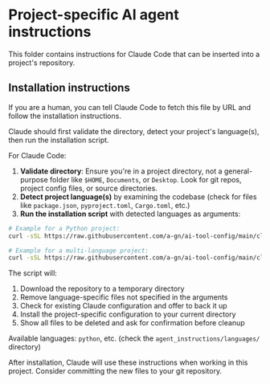 # Project-specific AI agent instructions

This folder contains instructions for Claude Code that can be inserted into a project's repository.

## Installation instructions

If you are a human, you can tell Claude Code to fetch this file by URL and follow the installation instructions.

Claude should first validate the directory, detect your project's language(s), then run the installation script.

For Claude Code:
1. **Validate directory**: Ensure you're in a project directory, not a general-purpose folder like `$HOME`, `Documents`, or `Desktop`. Look for git repos, project config files, or source directories.
2. **Detect project language(s)** by examining the codebase (check for files like `package.json`, `pyproject.toml`, `Cargo.toml`, etc.)
3. **Run the installation script** with detected languages as arguments:

```bash
# Example for a Python project:
curl -sSL https://raw.githubusercontent.com/a-gn/ai-tool-config/main/claude/project_setup/install.sh | bash -s -- python

# Example for a multi-language project:
curl -sSL https://raw.githubusercontent.com/a-gn/ai-tool-config/main/claude/project_setup/install.sh | bash -s -- python javascript
```

The script will:
1. Download the repository to a temporary directory
2. Remove language-specific files not specified in the arguments
3. Check for existing Claude configuration and offer to back it up
4. Install the project-specific configuration to your current directory
5. Show all files to be deleted and ask for confirmation before cleanup

Available languages: `python`, etc. (check the `agent_instructions/languages/` directory)

After installation, Claude will use these instructions when working in this project. Consider committing the new files to your git repository.
